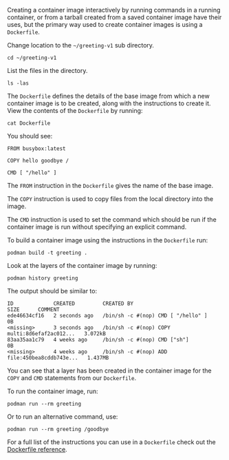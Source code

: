 Creating a container image interactively by running commands in a running container, or from a tarball created from a saved container image have their uses, but the primary way used to create container images is using a `Dockerfile`.

Change location to the `~/greeting-v1` sub directory.

```execute
cd ~/greeting-v1
```

List the files in the directory.

```execute
ls -las
```

The `Dockerfile` defines the details of the base image from which a new container image is to be created, along with the instructions to create it. View the contents of the `Dockerfile` by running:

```execute
cat Dockerfile
```

You should see:

```
FROM busybox:latest

COPY hello goodbye /

CMD [ "/hello" ]
```

The `FROM` instruction in the `Dockerfile` gives the name of the base image.

The `COPY` instruction is used to copy files from the local directory into the image.

The `CMD` instruction is used to set the command which should be run if the container image is run without specifying an explicit command.

To build a container image using the instructions in the `Dockerfile` run:

```execute
podman build -t greeting .
```

Look at the layers of the container image by running:

```execute
podman history greeting
```

The output should be similar to:

```
ID             CREATED         CREATED BY                                      SIZE      COMMENT
ede46634cf16   2 seconds ago   /bin/sh -c #(nop) CMD [ "/hello" ]              0B
<missing>      3 seconds ago   /bin/sh -c #(nop) COPY multi:8d6efaf2ac012...   3.072kB
83aa35aa1c79   4 weeks ago     /bin/sh -c #(nop) CMD ["sh"]                    0B
<missing>      4 weeks ago     /bin/sh -c #(nop) ADD file:450bea8cddb743e...   1.437MB
```

You can see that a layer has been created in the container image for the `COPY` and `CMD` statements from our `Dockerfile`.

To run the container image, run:

```execute
podman run --rm greeting
```

Or to run an alternative command, use:

```execute
podman run --rm greeting /goodbye
```

For a full list of the instructions you can use in a `Dockerfile` check out the [Dockerfile reference](https://docs.docker.com/engine/reference/builder/).

